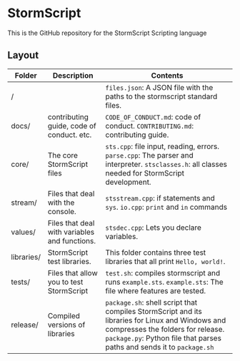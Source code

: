 # StormScript

This is the GitHub repository for the StormScript Scripting language

## Layout

Folder | Description | Contents 
------ | ----------- | --------
/ | | `files.json`: A JSON file with the paths to the stormscript standard files.
docs/ | contributing guide, code of conduct. etc. | `CODE_OF_CONDUCT.md`: code of conduct. `CONTRIBUTING.md`: contributing guide.
core/ | The core StormScript files | `sts.cpp`: file input, reading, errors. `parse.cpp`: The parser and interpreter. `stsclasses.h`: all classes needed for StormScript development.
stream/ | Files that deal with the console. | `stsstream.cpp`: if statements and `sys`. `io.cpp`: `print` and `in` commands
values/ | Files that deal with variables and functions. | `stsdec.cpp`: Lets you declare variables.
libraries/ | StormScript test libraries. | This folder contains three test libraries that all print `Hello, world!`. 
tests/ | Files that allow you to test StormScript | `test.sh`: compiles stormscript and runs `example.sts`. `example.sts`: The file where features are tested.
release/ | Compiled versions of libraries | `package.sh`: shell script that compiles StormScript and its libraries for Linux and Windows and compresses the folders for release. `package.py`: Python file that parses paths and sends it to `package.sh`